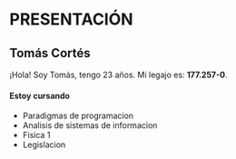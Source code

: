 # PRESENTACIÓN

## Tomás Cortés

¡Hola! Soy Tomás, tengo 23 años. Mi legajo es: **177.257-0**.

#### Estoy cursando
- Paradigmas de programacion 
- Analisis de sistemas de informacion
- Fisica 1
- Legislacion